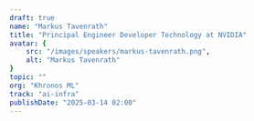 ```yaml
---
draft: true
name: "Markus Tavenrath"
title: "Principal Engineer Developer Technology at NVIDIA"
avatar: {
    src: "/images/speakers/markus-tavenrath.png",
    alt: "Markus Tavenrath"
}
topic: ""
org: "Khronos ML"
track: "ai-infra"
publishDate: "2025-03-14 02:00"
---
```


